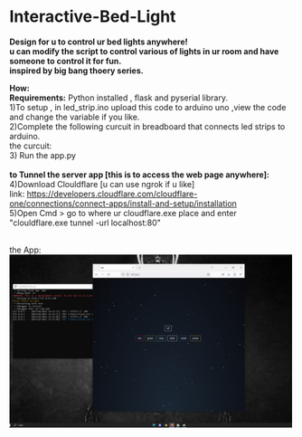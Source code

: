 # Interactive-Bed-Light
<b>Design for u to control ur bed lights anywhere!<br>
u can modify the script to control various of lights in ur room and have someone to control it for fun. <br>
inspired by big bang thoery series.</b> <br>

<b>How:</b> <br>
<b>Requirements:</b> Python installed , flask and pyserial library.<br>
1)To setup , in led_strip.ino upload this code to arduino uno ,view the code and change the variable if you like. <br>
2)Complete the following curcuit in breadboard that connects led strips to arduino. <br>
the curcuit: <br>
3) Run the app.py <br>
<br>
<b>to Tunnel the server app [this is to access the web page anywhere]:</b> <br>
4)Download Clouldflare [u can use ngrok if u like]<br>
link: https://developers.cloudflare.com/cloudflare-one/connections/connect-apps/install-and-setup/installation<br>
5)Open Cmd > go to where ur cloudflare.exe place and enter "clouldflare.exe tunnel -url localhost:80" <br>

<br>the App:<br><img src="https://raw.githubusercontent.com/sweetmoan/Interactive-Bed-Light/main/theapp.png" width="500"/>
